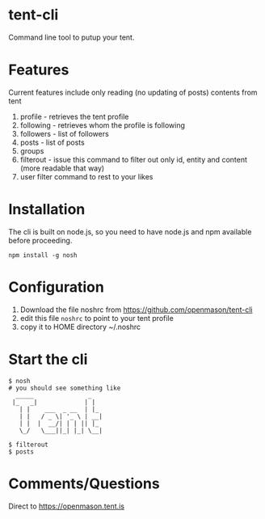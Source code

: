 # tent-cli
Command line tool to putup your tent.

# Features
Current features include only reading (no updating of posts) contents from tent
 1. profile - retrieves the tent profile
 2. following - retrieves whom the profile is following
 3. followers - list of followers
 4. posts - list of posts
 5. groups
 6. filterout - issue this command to filter out only id, entity and content (more readable that way)
 7. user filter command to rest to your likes

# Installation
The cli is built on node.js, so you need to have node.js and npm available before proceeding.

    npm install -g nosh

# Configuration
  1. Download the file noshrc from https://github.com/openmason/tent-cli
  2. edit this file ``noshrc`` to point to your tent profile
  3. copy it to HOME directory ~/.noshrc

# Start the cli

    $ nosh
    # you should see something like
      _____               _   
     |_   _|             | |  
       | |    ___  _ __  | |_ 
       | |   / _ \| '_ \ | __|
       | |  |  __/| | | || |_ 
       \_/   \___||_| |_| \__|

    $ filterout
    $ posts

# Comments/Questions
Direct to https://openmason.tent.is


